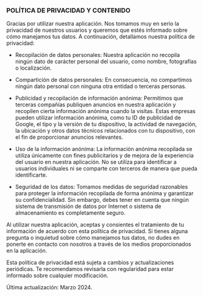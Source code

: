 ### POLÍTICA DE PRIVACIDAD Y CONTENIDO

Gracias por utilizar nuestra aplicación. Nos tomamos muy en serio la privacidad de nuestros usuarios y queremos que estés informado sobre cómo manejamos tus datos. A continuación, detallamos nuestra política de privacidad:

- Recopilación de datos personales: Nuestra aplicación no recopila ningún dato de carácter personal del usuario, como nombre, fotografías o localización.

- Compartición de datos personales: En consecuencia, no compartimos ningún dato personal con ninguna otra entidad o terceras personas.

- Publicidad y recopilación de información anónima: Permitimos que terceras compañías publiquen anuncios en nuestra aplicación y recopilen cierta información anónima cuando la visitas. Estas empresas pueden utilizar información anónima, como tu ID de publicidad de Google, el tipo y la versión de tu dispositivo, la actividad de navegación, la ubicación y otros datos técnicos relacionados con tu dispositivo, con el fin de proporcionar anuncios relevantes.

- Uso de la información anónima: La información anónima recopilada se utiliza únicamente con fines publicitarios y de mejora de la experiencia del usuario en nuestra aplicación. No se utiliza para identificar a usuarios individuales ni se comparte con terceros de manera que pueda identificarte.

- Seguridad de los datos: Tomamos medidas de seguridad razonables para proteger la información recopilada de forma anónima y garantizar su confidencialidad. Sin embargo, debes tener en cuenta que ningún sistema de transmisión de datos por Internet o sistema de almacenamiento es completamente seguro.

Al utilizar nuestra aplicación, aceptas y consientes el tratamiento de tu información de acuerdo con esta política de privacidad. Si tienes alguna pregunta o inquietud sobre cómo manejamos tus datos, no dudes en ponerte en contacto con nosotros a través de los medios proporcionados en la aplicación.

Esta política de privacidad está sujeta a cambios y actualizaciones periódicas. Te recomendamos revisarla con regularidad para estar informado sobre cualquier modificación.


Última actualización: Marzo 2024.
